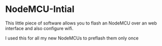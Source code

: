 # NodeMCU-Intial
This little piece of software allows you to flash an NodeMCU over an web interface and also configure wifi.

I used this for all my new NodeMCUs to preflash them only once